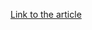 [Link to the article](https://www.securityweek.com/d-link-warns-of-rce-vulnerability-in-legacy-routers/)
